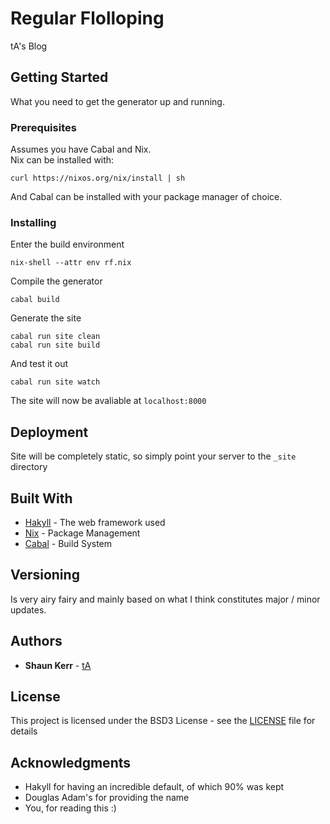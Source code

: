 # Regular Flolloping

tA's Blog

## Getting Started

What you need to get the generator up and running.

### Prerequisites

Assumes you have Cabal and Nix.  
Nix can be installed with:  
```
curl https://nixos.org/nix/install | sh
```  
And Cabal can be installed with your package manager of choice.

### Installing

Enter the build environment

```
nix-shell --attr env rf.nix
```

Compile the generator

```
cabal build
```

Generate the site

```
cabal run site clean
cabal run site build
```

And test it out

```
cabal run site watch
```

The site will now be avaliable at `localhost:8000`

## Deployment

Site will be completely static, so simply point your server to the `_site` directory

## Built With

* [Hakyll](https://jaspervdj.be) - The web framework used
* [Nix](https://nixos.org) - Package Management
* [Cabal](https://cabal.readthedocs.io) - Build System

## Versioning

Is very airy fairy and mainly based on what I think constitutes major / minor updates.

## Authors

* **Shaun Kerr** - [tA](https://github.com/techieAgnostic)

## License

This project is licensed under the BSD3 License - see the [LICENSE](LICENSE) file for details

## Acknowledgments

* Hakyll for having an incredible default, of which 90% was kept
* Douglas Adam's for providing the name
* You, for reading this :)

